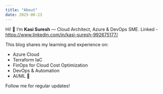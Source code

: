 ```yaml
---
title: "About"
date: 2025-06-23
---
```


Hi! 👋 I’m **Kasi Suresh** — Cloud Architect, Azure & DevOps SME.
Linked - https://www.linkedin.com/in/kasi-suresh-992675177/

This blog shares my learning and experience on:
- Azure Cloud
- Terraform IaC
- FinOps for Cloud Cost Optimization
- DevOps & Automation
- AI/ML 🚀

Follow me for regular updates!


